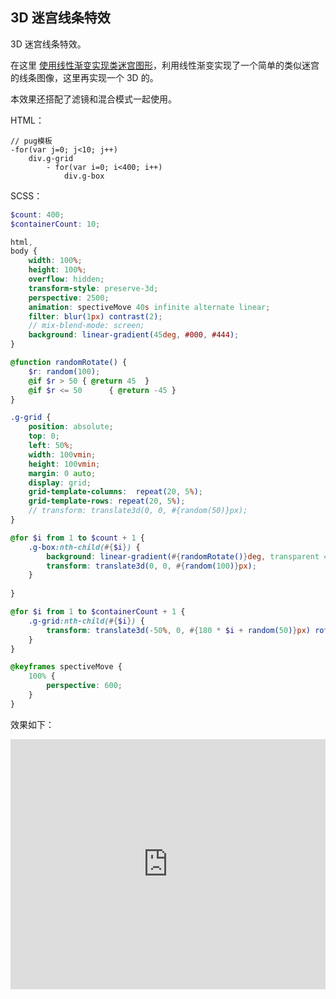 ## 3D 迷宫线条特效

3D 迷宫线条特效。

在这里 [使用线性渐变实现类迷宫图形](./background/bg-linear-gradient-maze.md)，利用线性渐变实现了一个简单的类似迷宫的线条图像，这里再实现一个 3D 的。

本效果还搭配了滤镜和混合模式一起使用。

HTML：

```pug
// pug模板
-for(var j=0; j<10; j++)
    div.g-grid
        - for(var i=0; i<400; i++)
            div.g-box
```

SCSS：
```scss
$count: 400;
$containerCount: 10;

html,
body {
    width: 100%;
    height: 100%;
    overflow: hidden;
    transform-style: preserve-3d;
    perspective: 2500;
    animation: spectiveMove 40s infinite alternate linear;
    filter: blur(1px) contrast(2);
    // mix-blend-mode: screen;
    background: linear-gradient(45deg, #000, #444);
}

@function randomRotate() {
    $r: random(100);
    @if $r > 50 { @return 45  }
    @if $r <= 50      { @return -45 }
}

.g-grid {
    position: absolute;
    top: 0;
    left: 50%;
    width: 100vmin;
    height: 100vmin;
    margin: 0 auto;
    display: grid;
    grid-template-columns:  repeat(20, 5%);
    grid-template-rows: repeat(20, 5%);
    // transform: translate3d(0, 0, #{random(50)}px);
}

@for $i from 1 to $count + 1 {
    .g-box:nth-child(#{$i}) {
        background: linear-gradient(#{randomRotate()}deg, transparent 49.5%, deeppink 49.5%, deeppink 50.5%, transparent 50.5%);
        transform: translate3d(0, 0, #{random(100)}px);
    }
    
}

@for $i from 1 to $containerCount + 1 {
    .g-grid:nth-child(#{$i}) {
        transform: translate3d(-50%, 0, #{180 * $i + random(50)}px) rotateZ(#{random(90)}deg);
    }
}

@keyframes spectiveMove {
    100% {
        perspective: 600;
    }
}
```

效果如下：

<iframe height="400" style="width: 100%;" scrolling="no" title="CSS 3D MAZE" src="https://codepen.io/Chokcoco/embed/dLYpxK?height=400&theme-id=default&default-tab=result" frameborder="no" allowtransparency="true" allowfullscreen="true">
  See the Pen <a href='https://codepen.io/Chokcoco/pen/dLYpxK'>CSS 3D MAZE</a> by Chokcoco
  (<a href='https://codepen.io/Chokcoco'>@Chokcoco</a>) on <a href='https://codepen.io'>CodePen</a>.
</iframe>